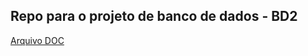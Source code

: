 ## Repo para o projeto de banco de dados - BD2

[Arquivo DOC](https://docs.google.com/document/d/1rQJRZT9NBaqXSaxV-24x-U8Xgf8m-faJVZ7jcIzinOI/edit?tab=t.0)

